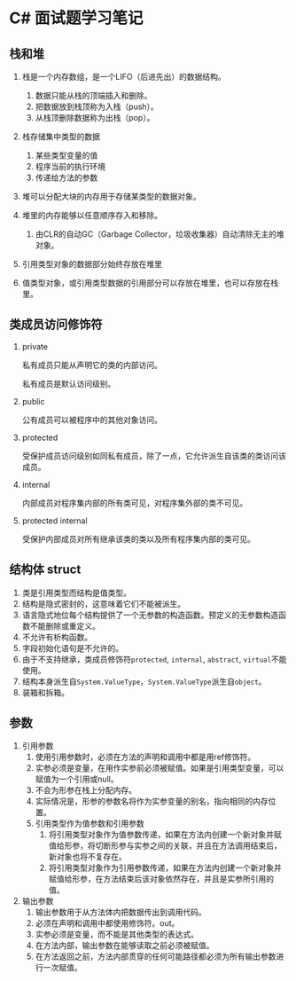 # C# 面试题学习笔记

## 栈和堆

1. 栈是一个内存数组，是一个LIFO（后进先出）的数据结构。
   1. 数据只能从栈的顶端插入和删除。
   2. 把数据放到栈顶称为入栈（push）。
   3. 从栈顶删除数据称为出栈（pop）。
2. 栈存储集中类型的数据
   1. 某些类型变量的值
   2. 程序当前的执行环境
   3. 传递给方法的参数

3. 堆可以分配大块的内存用于存储某类型的数据对象。
4. 堆里的内存能够以任意顺序存入和移除。
   1. 由CLR的自动GC（Garbage Collector，垃圾收集器）自动清除无主的堆对象。
5. 引用类型对象的数据部分始终存放在堆里
6. 值类型对象，或引用类型数据的引用部分可以存放在堆里，也可以存放在栈里。





## 类成员访问修饰符

1. private

   私有成员只能从声明它的类的内部访问。

   私有成员是默认访问级别。

2. public

   公有成员可以被程序中的其他对象访问。

3. protected

   受保护成员访问级别如同私有成员，除了一点，它允许派生自该类的类访问该成员。

4. internal

   内部成员对程序集内部的所有类可见，对程序集外部的类不可见。

5. protected internal

   受保护内部成员对所有继承该类的类以及所有程序集内部的类可见。

## 结构体 struct

1. 类是引用类型而结构是值类型。
2. 结构是隐式密封的，这意味着它们不能被派生。
3. 语言隐式地位每个结构提供了一个无参数的构造函数。预定义的无参数构造函数不能删除或重定义。
4. 不允许有析构函数。
5. 字段初始化语句是不允许的。
6. 由于不支持继承，类成员修饰符`protected`, `internal`, `abstract`, `virtual`不能使用。
7. 结构本身派生自`System.ValueType`，`System.ValueType`派生自`object`。
8. 装箱和拆箱。

## 参数

1. 引用参数
   1. 使用引用参数时，必须在方法的声明和调用中都是用ref修饰符。
   2. 实参必须是变量，在用作实参前必须被赋值。如果是引用类型变量，可以赋值为一个引用或null。
   3. 不会为形参在栈上分配内存。
   4. 实际情况是，形参的参数名将作为实参变量的别名，指向相同的内存位置。
   5. 引用类型作为值参数和引用参数
      1. 将引用类型对象作为值参数传递，如果在方法内创建一个新对象并赋值给形参，将切断形参与实参之间的关联，并且在方法调用结束后，新对象也将不复存在。
      2. 将引用类型对象作为引用参数传递，如果在方法内创建一个新对象并赋值给形参，在方法结束后该对象依然存在，并且是实参所引用的值。
2. 输出参数
   1. 输出参数用于从方法体内把数据传出到调用代码。
   2. 必须在声明和调用中都使用修饰符。out。
   3. 实参必须是变量，而不能是其他类型的表达式。
   4. 在方法内部，输出参数在能够读取之前必须被赋值。
   5. 在方法返回之前，方法内部贯穿的任何可能路径都必须为所有输出参数进行一次赋值。

